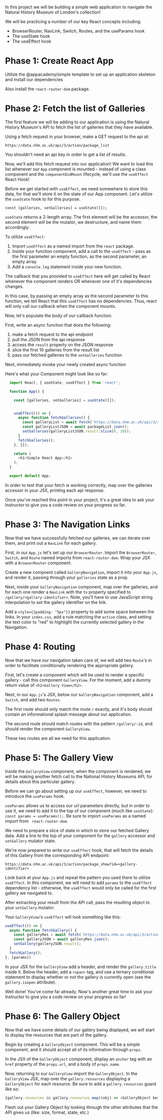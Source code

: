 In this project we will be building a simple web application to navigate the
Natural History Museum of London's collection!

We will be practicing a number of our key React concepts including:

 - BrowserRouter, NavLink, Switch, Routes, and the useParams hook
 - The useState hook
 - The useEffect hook

# Phase 1: Create React App

Utilize the @appacademy/simple template to set up an application skeleton
and install our dependencies

Also install the `react-router-dom` package.

# Phase 2: Fetch the list of Galleries

The first feature we will be adding to our application is using the Natural History Museum's API
to fetch the list of galleries that they have available.

Using a fetch request in your browser, make a GET request to the api at:

    https://data.nhm.ac.uk/api/3/action/package_list

You shouldn't need an api key in order to get a list of results.

Now, we'll add this fetch request into our application!  We want to load this
list whenever our `App` component is mounted - instead of using a class
component and the `componentDidMount` lifecycle, we'll use the `useEffect`
React Hook!

Before we get started with `useEffect`, we need somewhere to store this data,
for that we'll store it on the state of our App component. Let's utilize
the `useState` hook to for this purpose.

    const [galleries, setGalleries] = useState([]);

`useState` returns a 2-length array.  The first element will be the accessor,
the second element will be the mutator, we destructure, and name them accordingly.

To utilize `useEffect`:

 1. Import `useEffect` as a named import from the `react` package.
 2. Inside your function component, add a call to the `useEffect` - pass as the
    first parameter an empty function, as the second parameter, an empty array
 3. Add a `console.log` statement inside your new function.

The callback that you provided to `useEffect` here will get called by React
whenever the component renders OR whenever one of it's dependencies changes.

In this case, by passing an empty array as the second parameter to this
function, we tell React that this `useEffect` has no dependencies.  Thus,
react will only call our callback when the component mounts.

Now, let's populate the body of our callback function.

First, write an async function that does the following:

 1. make a fetch request to the api endpoint
 2. pull the JSON from the api response
 3. access the `result` property on the JSON response
 4. slice the first 10 galleries from the result list
 5. pass our fetched galleries to the `setGalleries` function

Next, immediately invoke your newly created async function

Here's what your Component might look like so far:

```js
  import React, { useState, useEffect } from 'react';

  function App() {

    const [galleries, setGalleries] = useState([]);


    useEffect(() => {
      async function fetchGalleries() {
        const galleryList = await fetch(`https://data.nhm.ac.uk/api/3/action/package_list`);
        const galleryListJSON = await packageList.json();
        setGalleries(galleryListJSON.result.slice(0, 10));
      }
      fetchGalleries();
    }, []);

    return (
      <h1>Simple React App</h1>
    );
  }

  export default App;
```

In order to test that your fetch is working correctly, map over the galleries accessor in your JSX, printing each api response.


Once you've reached this point in your project, it's a great idea to ask your Instructor to give you a code review on your progress so far.


# Phase 3: The Navigation Links

Now that we have successfully fetched our galleries, we can iterate over them, and print out a `NavLink` for each gallery.

First, in our `App.js` let's set up our `BrowserRouter`.  Import the `BrowserRouter`, `Switch`, and `Route` named imports from `react-router-dom`.  Wrap your JSX with a `BrowserRouter` component.

Create a new compnent called `GalleryNavigation`, import it into your `App.js`, and render it, passing through your `galleries` state as a prop.

Next, inside your `GalleryNavigation` component, map over the galleries, and for each one render a `NavLink` with the `to` property specified to `/gallery/<gallery-identifier>`.  Note, you'll have to use JavaScript string interpolation to set the gallery identifier on the link.

Add a `style={{padding: "5px"}}` property to add some space between the links.  In your `index.css`, add a rule matching the `active` class, and setting the text color to "red" to highlight the currently selected gallery in the Navigation.

# Phase 4: Routing

Now that we have our navigation taken care of, we will add two `Route`'s in order to facilitate conditionally rendering the appropriate gallery.

First, let's create a component which will be used to render a specific gallery - call this component `GalleryView`.  For the moment, add a dummy return value of `<h2>Gallery View</h2>`.

Next, in our `App.js`'s JSX, below our `GalleryNavigation` component, add a `Switch`, and add two `Routes`.

The first route should only match the route `/` exactly, and it's body should contain an informational splash message about our application.

The second route should match routes with the pattern `/gallery/:id`, and should render the component `GalleryView`.

These two routes are all we need for this application.

# Phase 5: The Gallery View

Inside the `GalleryView` component, when the component is rendered, we will be making another fetch call to the National History Museums API, for details about this particular gallery.

Before we can go about setting up our `useEffect`, however, we need to introduce the `useParams` hook.

`useParams` allows us to access our url parameters directly, but in order to use it, we need to add it to the top of our component (much like `useState`): `const params = useParams();`.  Be sure to import `useParams` as a named import from ` react-router-dom`.

We need to prepare a slice of state in which to store our fetched Gallery data.  Add a line to the top of your component for the `gallery` accessor and `setGallery` mutator state.

We're now prepared to write our `useEffect` hook, that will fetch the details of this Gallery from the corresponding API endpoint:

    https://data.nhm.ac.uk/api/3/action/package_show?id=<gallery-identifier>

Look back at your `App.js` and repeat the pattern you used there to utilize `useEffect`.  In this component, we will need to add `params` to the `useEffect` dependency list - otherwise, the `useEffect` would only be called for the first gallery we navigated to.

After extracting your result from the API call, pass the resulting object to your `setGallery` mutator.

Your `GalleryView`'s `useEffect` will look something like this:

```js
useEffect(() => {
  async function fetchGallery() {
    const galleryRes = await fetch(`https://data.nhm.ac.uk/api/3/action/package_show?id=${params.id}`);
    const galleryJSON = await galleryRes.json();
    setGallery(galleryJSON.result);
  }
  fetchGallery();
}, [params])
```


In your JSX for the `GalleryView` add a header, and render the `gallery.title` inside it.  Below the header, add a `<span>` tag, and use a ternary conditional statement to display whether or not the gallery is currently open (see the `gallery.isopen` attribute).


Well done!  You've come far already.  Now's another great time to ask your Instructor to give you a code review on your progress so far!


# Phase 6: The Gallery Object

Now that we have some details of our gallery being displayed, we will start to display the resources that are part of the gallery.

Begin by creating a `GalleryObject` component.  This will be a simple component, and it should accept all of its information through `props`.

In the JSX of the `GalleryObject` component, display an `anchor` tag with an `href` property of the `props.url`, and a body of `props.name`.

Now, returning to our `GalleryView` import the `GalleryObject`.  In the `GalleryView` JSX, map over the `gallery.resources` displaying a `GalleryObject` for each resource.  Be sure to add a `gallery.resources` guard like so:

```js
{gallery.resources && gallery.resources.map((obj) => <GalleryObject key={obj.id} {...obj} />)}
```

Flesh out your Gallery Object by looking through the other attributes that the API gives us (like: size, format, state, etc.)

